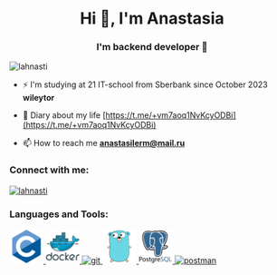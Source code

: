 <h1 align="center">Hi 👋, I'm Anastasia</h1>

<h3 align="center">I'm backend developer 🦙</h3>

<p align="left"> <img src="https://komarev.com/ghpvc/?username=lahnasti&label=Profile%20views&color=f9d3e0&style=flat" alt="lahnasti" /> </p>

- ⚡ I'm studying at 21 IT-school from Sberbank since October 2023 **wileytor**

- 📝 Diary about my life [https://t.me/+vm7aoq1NvKcyODBi](https://t.me/+vm7aoq1NvKcyODBi)

- 📫 How to reach me **anastasilerm@mail.ru**

<h3 align="left">Connect with me:</h3>
<p align="left">
<a href="https://instagram.com/lahnasti" target="blank"><img align="center" src="https://raw.githubusercontent.com/rahuldkjain/github-profile-readme-generator/master/src/images/icons/Social/instagram.svg" alt="lahnasti" height="30" width="40" /></a>
</p>

<h3 align="left">Languages and Tools:</h3>
<p align="left"> <a href="https://www.cprogramming.com/" target="_blank" rel="noreferrer"> <img src="https://raw.githubusercontent.com/devicons/devicon/master/icons/c/c-original.svg" alt="c" width="60" height="60"/> </a> <a href="https://www.docker.com/" target="_blank" rel="noreferrer"> <img src="https://raw.githubusercontent.com/devicons/devicon/master/icons/docker/docker-original-wordmark.svg" alt="docker" width="60" height="60"/> </a> <a href="https://git-scm.com/" target="_blank" rel="noreferrer"> <img src="https://www.vectorlogo.zone/logos/git-scm/git-scm-icon.svg" alt="git" width="60" height="60"/> </a> <a href="https://golang.org" target="_blank" rel="noreferrer"> <img src="https://raw.githubusercontent.com/devicons/devicon/master/icons/go/go-original.svg" alt="go" width="60" height="60"/> </a> <a href="https://www.postgresql.org" target="_blank" rel="noreferrer"> <img src="https://raw.githubusercontent.com/devicons/devicon/master/icons/postgresql/postgresql-original-wordmark.svg" alt="postgresql" width="60" height="60"/> </a> <a href="https://postman.com" target="_blank" rel="noreferrer"> <img src="https://www.vectorlogo.zone/logos/getpostman/getpostman-icon.svg" alt="postman" width="60" height="60"/> </a> </p>

